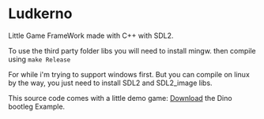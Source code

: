 # Ludkerno
Little Game FrameWork made with C++ with SDL2.

To use the third party folder libs you will need to install mingw.
then compile using ```make Release```

For while i'm trying to support windows first.
But you can compile on linux by the way, you just need to install SDL2 and SDL2_image libs.

This source code comes with a little demo game:
[Download](https://github.com/malysonb/Ludkerno/releases/tag/0.2.1-Alpha) the Dino bootleg Example.

